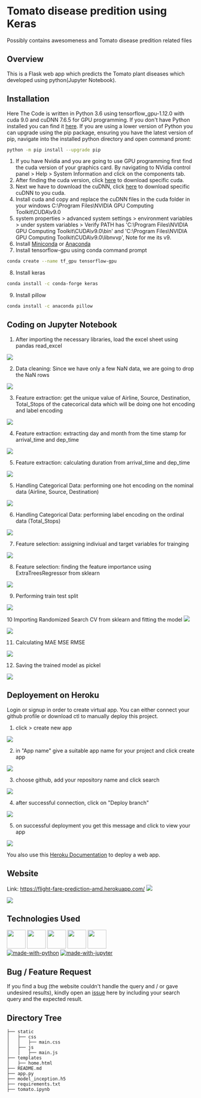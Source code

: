 # Tomato disease predition using Keras
Possibly contains awesomeness and Tomato disease predition related files

## Overview
This is a Flask web app which predicts the Tomato plant diseases which developed using python(Jupyter Notebook).

## Installation
Here The Code is written in Python 3.6 using tensorflow_gpu-1.12.0 with cuda 9.0 and cuDNN 7.6.5 for GPU programming.
If you don't have Python installed you can find it [here](https://www.python.org/downloads/). If you are using a lower version of Python you can upgrade using the pip package, ensuring you have the latest version of pip, navigate into the installed python directory and open command promt:
```bash
python -m pip install --upgrade pip
```
1. If you have Nvidia and you are going to use GPU programming first find the cuda version of your graphics card. By navigating to NVidia control panel > Help > System Information and click on the components tab.
2. After finding the cuda version, click [here](https://developer.nvidia.com/cuda-toolkit-archive) to download specific cuda.
3. Next we have to download the cuDNN, click [here](https://developer.nvidia.com/rdp/cudnn-archive) to download specific cuDNN to you cuda.
4. Install cuda and copy and replace the cuDNN files in the cuda folder in your windows C:\Program Files\NVIDIA GPU Computing Toolkit\CUDA\v9.0
5. system properties > advanced system settings > environment variables > under system variables > Verify PATH has 'C:\Program Files\NVIDIA GPU Computing Toolkit\CUDA\v9.0\bin' and 'C:\Program Files\NVIDIA GPU Computing Toolkit\CUDA\v9.0\libnvvp', Note for me its v9.
6. Install [Miniconda](https://docs.conda.io/en/latest/miniconda.html#miniconda) or [Anaconda](https://www.anaconda.com/products/individual)
7. Install tensorflow-gpu using conda command prompt
```bash
conda create --name tf_gpu tensorflow-gpu 
```
8. Install keras
```bash
conda install -c conda-forge keras
```
9. Install pillow
```bash
conda install -c anaconda pillow
```
## Coding on Jupyter Notebook
1. After importing the necessary libraries, load the excel sheet using pandas read_excel
<img target="_blank" src="https://64.media.tumblr.com/cbffa66fec5375457ff0f5407b503f3b/494bc3862fd97b16-69/s1280x1920/78f12d4de2a2bebe03dcde4d67bd1d01f4e4e438.png">

2. Data cleaning: Since we have only a few NaN data, we are going to drop the NaN rows
<img target="_blank" src="https://64.media.tumblr.com/05f2274f5da35ccc3340dc2d7a1111ad/e134c79da8b817d9-b3/s1280x1920/bd08a5e0e23fc4478f93d9b8cd0186b8a5e4c59d.png">


3. Feature extraction: get the unique value of Airline, Source, Destination, Total_Stops of the catecorical data which will be doing one hot encoding and label encoding
<img target="_blank" src="https://64.media.tumblr.com/a1a2fa3f732cffeaccfa17d9d4fcb5eb/494bc3862fd97b16-aa/s1280x1920/2f52f00b5500ea729e63f8381d02bf0c40b9fd75.png">

4. Feature extraction: extracting day and month from the time stamp for arrival_time and dep_time
<img target="_blank" src="https://64.media.tumblr.com/b2bc203943b82b1ef9da2223548a7439/3621f30b68b85d4e-cd/s1280x1920/159aec8ed666c14db120e6dbd5ebd1f704dfc2ad.png">

5. Feature extraction: calculating duration from arrival_time and dep_time
<img target="_blank" src="https://64.media.tumblr.com/e72708d7e537fb1839691174c16a21a7/e134c79da8b817d9-ce/s1280x1920/4f7101283fd1507eefe55446e069e17c90696a1c.png">

5. Handling Categorical Data: performing one hot encoding on the nominal data (Airline, Source, Destination)
<img target="_blank" src="https://64.media.tumblr.com/5ab5dfb88e6c38308d92066d2c122d3e/e134c79da8b817d9-61/s1280x1920/fef1da728dc05585f82748b578e27b6dbe841fcb.png">

6. Handling Categorical Data: performing label encoding on the ordinal data (Total_Stops)
<img target="_blank" src="https://64.media.tumblr.com/65aa2c3de38ce9e1047887cd0734f2a6/3621f30b68b85d4e-e4/s1280x1920/c23835fbe2fde33d51e25c1dbe97a395f3d7c29b.png">

7. Feature selection: assigning indiviual and target variables for trainging
<img target="_blank" src="https://64.media.tumblr.com/57c247e4204e6a380a8d72126ccff0a5/3621f30b68b85d4e-c9/s1280x1920/c27e1592389a8595297f840d58604ef7cab24ac1.png">

8. Feature selection: finding the feature importance using ExtraTreesRegressor from sklearn
<img target="_blank" src="https://64.media.tumblr.com/3bf77f3a84d459e46d7ebd38340f9108/3621f30b68b85d4e-a9/s1280x1920/2088a0bb748a0fa239fb2029f55a9ab03fba2249.png">

9. Performing train test split
<img target="_blank" src="https://64.media.tumblr.com/fa9df9531b34fce274a6caafd3243a92/d0b9c2df5dd2d39c-dc/s1280x1920/18d448fdeda1bcdd94bc5dcf409a0ae1c3429e23.png">

10 Importing Randomized Search CV from sklearn and fitting the model
<img target="_blank" src="https://64.media.tumblr.com/81ce6365ac82b2a62cc57fd85a232d4e/d0b9c2df5dd2d39c-c5/s1280x1920/a31016ed66b98124ff716fe9ee6ff39628f6b846.png">

<img target="_blank" src="https://64.media.tumblr.com/5da96056f1f5e36b5a0a582471520555/3621f30b68b85d4e-f8/s1280x1920/1ec6ec21cdba1cab715b03851fd835abba73af6e.png">

11. Calculating MAE MSE RMSE 
<img target="_blank" src="https://64.media.tumblr.com/39f39c26de15129dc1523672027d802f/3621f30b68b85d4e-cc/s1280x1920/189c226f1d15d9e1a62933da17be2c972c6c7753.png">

12. Saving the trained model as pickel
<img target="_blank" src="https://64.media.tumblr.com/7b08b37f9d09afb8a55ede4ed93d6516/3621f30b68b85d4e-fb/s1280x1920/f02e06f1f5dc4c9c665dd83f63490be921aaf6dd.png">

## Deployement on Heroku
Login or signup in order to create virtual app. You can either connect your github profile or download ctl to manually deploy this project.

1. click > create new app
<img target="_blank" src="https://64.media.tumblr.com/0aead3e6710612287f7c3586ae3eb80c/3fafd73153537ff9-e7/s2048x3072/ee701c63d62cb3a12f38a84f392a4337be25e6b7.png">

2. in "App name" give a suitable app name for your project and click create app
<img target="_blank" src="https://64.media.tumblr.com/835f2d919c97703be0b62e37fbb80acb/2bd18ddb098acf53-b0/s1280x1920/40f119edfa41fa3699d4becfe5161cdb8ed95687.png">

3. choose github, add your repository name and click search
<img target="_blank" src="https://64.media.tumblr.com/db7ad57dce8db4112c94d2cdecefbc0b/852e853e46f155de-47/s1280x1920/82f0c655ec4c6bd1731874bea5fa557c7fd89f52.png">

4. after successful connection, click on "Deploy branch"
<img target="_blank" src="https://64.media.tumblr.com/2913051a7c514e205d33f14bdbed5057/4f88ec94f7a9d379-56/s1280x1920/b8893bd33120476bd19f31a2175ad5cbc597626e.png">

5. on successful deployment you get this message and click to view your app
<img target="_blank" src="https://64.media.tumblr.com/029bdfc5d6ab73e7cb4c51998659426b/3a090db3c9309298-99/s1280x1920/35b30c80e25da93e4ce32e61e8e469b7d91952a0.png">

You also use this [Heroku Documentation](https://devcenter.heroku.com/articles/getting-started-with-python) to deploy a web app.

## Website
Link: https://flight-fare-prediction-amd.herokuapp.com/
[<img target="_blank" src="https://64.media.tumblr.com/9d08ed10a0fcd8f4f1f396329cccf571/666d8646b4207c28-70/s2048x3072/31da05f4dae9aee4d8411d1bd00da29c1a824da0.png" >](https://flight-fare-prediction-amd.herokuapp.com/)

[<img target="_blank" src="https://64.media.tumblr.com/69c6bae50ea35e91495c148922a6176b/666d8646b4207c28-a4/s2048x3072/748e560ff86a10930763bad9aee4aa05f6c66492.png" >](https://flight-fare-prediction-amd.herokuapp.com/)

## Technologies Used
[<img target="_blank" src="https://flask.palletsprojects.com/en/1.1.x/_images/flask-logo.png" height=50>](https://flask.palletsprojects.com/en/1.1.x/) [<img target="_blank" src="https://www.gstatic.com/devrel-devsite/prod/vbd0faab6c0701e17b2f66039dd03326fc0e1627ecbcddaec4cd383df8dda622c/tensorflow/images/lockup.svg" height=50>](https://www.tensorflow.org/) [<img target="_blank" src="https://keras.io/img/logo-small.png" height=50>](https://keras.io/) [<img target="_blank" src="https://numpy.org/doc/stable/_static/numpylogo.svg" height=50>](https://numpy.org/doc/stable/user/index.html) [<img target="_blank" src="https://werkzeug.palletsprojects.com/en/1.0.x/_static/werkzeug.png" height=50>](https://werkzeug.palletsprojects.com/en/1.0.x/)
<br>
[![made-with-python](https://img.shields.io/badge/made%20with-Python-yellow)](https://www.python.org/) [![made-with-jupyter](https://img.shields.io/badge/made%20with-Jupyter-orange)](https://jupyter.org/)

## Bug / Feature Request

If you find a bug (the website couldn't handle the query and / or gave undesired results), kindly open an [issue](https://github.com/arunmozhidevan/tomato_disease/issues) here by including your search query and the expected result.

## Directory Tree 
```
├── static
│   ├── css
│   │   ├── main.css
│   ├── js
│   │   ├── main.js
├── templates
│   ├── home.html
├── README.md
├── app.py
├── model_inception.h5
├── requirements.txt
├── tomato.ipynb
```
